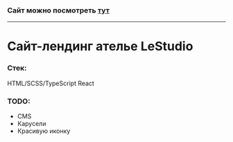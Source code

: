 ### Сайт можно посмотреть [тут](http://lestudio.qgncc.com/)

----
# Сайт-лендинг ателье LeStudio
### Стек:
HTML/SCSS/TypeScript React

### TODO:
+ CMS
+ Карусели
+ Красивую иконку